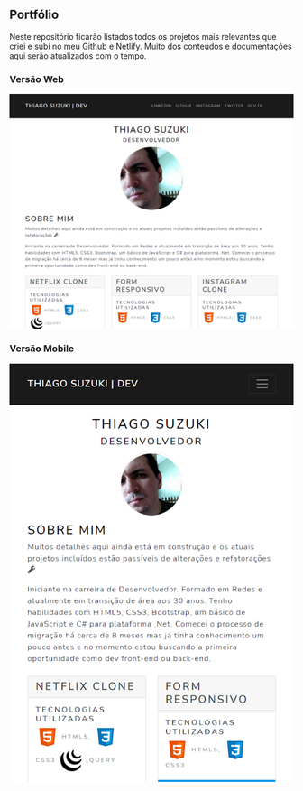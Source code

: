 ## Portfólio

Neste repositório ficarão listados todos os projetos mais relevantes que criei e subi no meu Github e Netlify.
Muito dos conteúdos e documentações aqui serão atualizados com o tempo.

### Versão Web

![versão desktop](/preview_desktop.png)

### Versão Mobile

![versão mobile](/preview_mobile.png)
